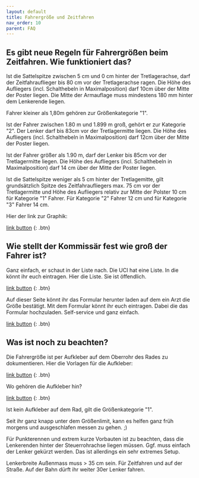 ```yaml
---
layout: default
title: Fahrergröße und Zeitfahren
nav_order: 10
parent: FAQ
---
```


## Es gibt neue Regeln für Fahrergrößen beim Zeitfahren. Wie funktioniert das?

Ist die Sattelspitze zwischen 5 cm und 0 cm hinter der Tretlagerachse, darf der Zeitfahrauflieger bis 80 cm vor der Tretlagerachse ragen. Die Höhe des 
Aufliegers (incl. Schalthebeln in Maximalposition) darf 10cm über der Mitte der Poster liegen. Die Mitte der Armauflage muss mindestens 180 mm hinter 
dem Lenkerende liegen.  

Fahrer kleiner als 1,80m gehören zur Größenkategorie "1".

Ist der Fahrer zwischen 1.80 m und 1.899 m groß, gehört er zur Kategorie "2". Der Lenker darf bis 83cm vor der Tretlagermitte liegen. Die Höhe des 
Aufliegers (incl. Schalthebeln in Maximalposition) darf 12cm über der Mitte der Poster liegen.

Ist der Fahrer größer als 1.90 m, darf der Lenker bis 85cm vor der Tretlagermitte liegen. Die Höhe des 
Aufliegers (incl. Schalthebeln in Maximalposition) darf 14 cm über der Mitte der Poster liegen.

Ist die Sattelspitze weniger als 5 cm hinter der Tretlagemitte, gilt grundsätzlich Spitze des Zeitfahraufliegers max. 75 cm vor der 
Tretlagermitte und Höhe des Aufliegers relativ zur Mitte der Polster 10 cm für Kategorie "1" Fahrer. Für Kategorie "2" Fahrer 12 cm und für Kategorie "3" Fahrer 14 cm. 

Hier der link zur Graphik:

[link button](https://assets.ctfassets.net/761l7gh5x5an/74TumBPCXzkd4ZFqSmdHAK/71b9bb99b913b69c971bab4453ee772a/2023_Technical_Regulations_Mass_Individual_Team_Events_TRACK_ROAD_CYCLO-CROSS_-_Infographic.pdf) {: .btn}

## Wie stellt der Kommissär fest wie groß der Fahrer ist?

Ganz einfach, er schaut in der Liste nach. Die UCI hat eine Liste. In die könnt ihr euch eintragen. Hier die Liste. Sie ist öffendlich.

[link button](https://assets.ctfassets.net/761l7gh5x5an/1lpZ8fXEEqVC6h5b0WuRhd/52af27800ca922bde8c858c438c7c8b6/2023.03.23_UCI_List_riders_Category_2_and_3_-_Liste_UCI_coureurs_Cat__gorie_2_et_3.pdf) {: .btn}


Auf dieser Seite könnt ihr das Formular herunter laden auf dem ein Arzt die Größe bestätigt. Mit dem Formular könnt ihr euch eintragen. Dabei die das Formular hochzuladen. Self-service und ganz einfach.

[link button](https://www.uci.org/equipment/bh2JJzw1eB0n876rX2iB1) {: .btn}

## Was ist noch zu beachten?

Die Fahrergröße ist per Aufkleber auf dem Oberrohr des Rades zu dokumentieren. Hier die Vorlagen für die Aufkleber:

[link button](https://assets.ctfassets.net/761l7gh5x5an/102VCTKp5nq1RHTrmj0JXU/bcd4a31d4aea027df34fac47e2c30574/2023_UCI_HEIGHT_CATEGORIES_LABELS_1_2_3.pdf) {: .btn}

Wo gehören die Aufkleber hin? 

[link button](https://assets.ctfassets.net/761l7gh5x5an/7qG3lu7qKL3zMyRmIlUKGL/e853c7cd6e9783f0341d37f86b5e662d/UCI_HEIGHT_CATEGORY_LABELS_-_Visual_Guidelines.pdf) {: .btn}

Ist kein Aufkleber auf dem Rad, gilt die Größenkategorie "1".

Seit ihr ganz knapp unter dem Größenlimit, kann es helfen ganz früh morgens und ausgeschlafen messen zu gehen. ;)

Für Punkterennen und extrem kurze Vorbauten ist zu beachten, dass die Lenkerenden hinter der Steuerrohrachse liegen müssen. Ggf. muss einfach der Lenker gekürzt werden. Das ist allerdings ein sehr extremes Setup. 

Lenkerbreite Außenmass muss > 35 cm sein. Für Zeitfahren und auf der Straße. Auf der Bahn dürft ihr weiter 30er Lenker fahren. 


